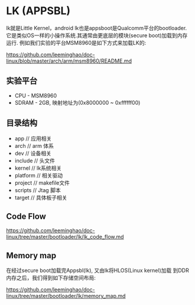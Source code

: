 LK (APPSBL)
========================================

lk就是Little Kernel，android lk也是appsboot是Qualcomm平台的bootloader.
它是类似OS一样的小操作系统.其通常由更底层的模块(secure boot)加载到内存
运行. 例如我们实验的平台MSM8960是如下方式来加载LK的:

https://github.com/leeminghao/doc-linux/blob/master/arch/arm/msm8960/README.md

实验平台
----------------------------------------

* CPU - MSM8960
* SDRAM - 2GB, 映射地址为(0x8000000 ~ 0xffffff00)

目录结构
----------------------------------------

* app            // 应用相关
* arch           // arm 体系
* dev            // 设备相关
* include        // 头文件
* kernel         // lk系统相关
* platform       // 相关驱动
* project        // makefile文件
* scripts        // Jtag 脚本
* target         // 具体板子相关

Code Flow
----------------------------------------

https://github.com/leeminghao/doc-linux/tree/master/bootloader/lk/lk_code_flow.md

Memory map
----------------------------------------

在经过secure boot加载完Appsbl(lk), 又由lk将HLOS(Linux kernel)加载
到DDR内存之后，我们得到如下存储空间布局:

https://github.com/leeminghao/doc-linux/tree/master/bootloader/lk/memory_map.md
